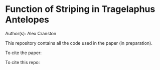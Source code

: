 # Function of Striping in Tragelaphus Antelopes

Author(s): Alex Cranston

This repository contains all the code used in the paper (in preparation).

To cite the paper:

To cite this repo:
